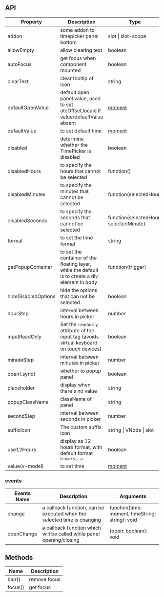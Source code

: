 ## API

| Property | Description | Type | Default |
| -------- | ----------- | ---- | ------- |
| addon | some addon to timepicker panel bottom | slot \| slot-scope | - |
| allowEmpty | allow clearing text | boolean | true |
| autoFocus | get focus when component mounted | boolean | false |
| clearText | clear tooltip of icon | string | clear |
| defaultOpenValue | default open panel value, used to set utcOffset,locale if value/defaultValue absent | [moment](http://momentjs.com/) | moment() |
| defaultValue | to set default time | [moment](http://momentjs.com/) | - |
| disabled | determine whether the TimePicker is disabled | boolean | false |
| disabledHours | to specify the hours that cannot be selected | function() | - |
| disabledMinutes | to specify the minutes that cannot be selected | function(selectedHour) | - |
| disabledSeconds | to specify the seconds that cannot be selected | function(selectedHour, selectedMinute) | - |
| format | to set the time format | string | "HH:mm:ss" |
| getPopupContainer | to set the container of the floating layer, while the default is to create a div element in body | function(trigger) | - |
| hideDisabledOptions | hide the options that can not be selected | boolean | false |
| hourStep | interval between hours in picker | number | 1 |
| inputReadOnly | Set the `readonly` attribute of the input tag (avoids virtual keyboard on touch devices) | boolean | false |
| minuteStep | interval between minutes in picker | number | 1 |
| open(.sync) | whether to popup panel | boolean | false |
| placeholder | display when there's no value | string | "Select a time" |
| popupClassName | className of panel | string | '' |
| secondStep | interval between seconds in picker | number | 1 |
| suffixIcon | The custom suffix icon | string \| VNode \| slot | - |
| use12Hours | display as 12 hours format, with default format `h:mm:ss a` | boolean | false |
| value(v-model) | to set time | [moment](http://momentjs.com/) | - |

### events
| Events Name | Description | Arguments |
| --- | --- | --- |
| change | a callback function, can be executed when the selected time is changing | function(time: moment, timeString: string): void |
| openChange | a callback function which will be called while panel opening/closing | (open: boolean): void |

## Methods

| Name | Description |
| ---- | ----------- |
| blur() | remove focus |
| focus() | get focus |


